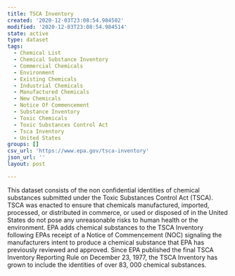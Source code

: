 ```yaml
---
title: TSCA Inventory
created: '2020-12-03T23:08:54.984502'
modified: '2020-12-03T23:08:54.984514'
state: active
type: dataset
tags:
  - Chemical List
  - Chemical Substance Inventory
  - Commercial Chemicals
  - Environment
  - Existing Chemicals
  - Industrial Chemicals
  - Manufactured Chemicals
  - New Chemicals
  - Notice Of Commencement
  - Substance Inventory
  - Toxic Chemicals
  - Toxic Substances Control Act
  - Tsca Inventory
  - United States
groups: []
csv_url: 'https://www.epa.gov/tsca-inventory'
json_url: ''
layout: post

---
```

This dataset consists of the non confidential identities of chemical substances submitted under the Toxic Substances Control Act (TSCA).  TSCA was enacted to ensure that chemicals manufactured,  imported,  processed,  or distributed in commerce,  or used or disposed of in the United States do not pose any unreasonable risks to human health or the environment.  EPA adds chemical substances to the TSCA Inventory following EPAs receipt of a Notice of Commencement (NOC) signaling the manufacturers intent to produce a chemical substance that EPA has previously reviewed and approved. Since EPA published the final TSCA Inventory Reporting Rule on December 23,  1977,  the TSCA Inventory has grown to include the identities of over 83, 000 chemical substances.
